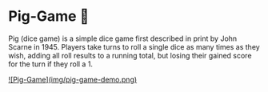# Pig-Game 🐷

Pig (dice game) is a simple dice game first described in print by John Scarne in 1945.
Players take turns to roll a single dice as many times as they wish, adding all roll results to a running total, but losing their gained score for the turn if they roll a 1.



<a href="[img/pig-game-demo.png]">
![Pig-Game](img/pig-game-demo.png)
</a>
